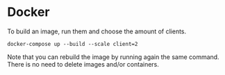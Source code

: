 # Docker 

To build an image, run them and choose the amount of clients.
```
docker-compose up --build --scale client=2
```


Note that you can rebuild the image by running again the same command. There is no need to delete images and/or containers.
